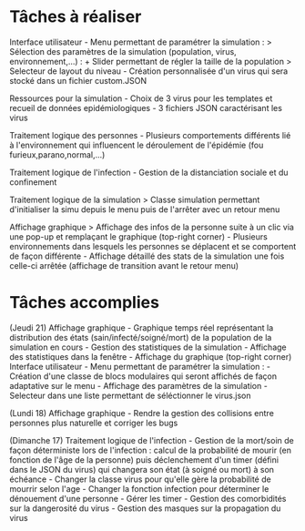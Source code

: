 # Tâches à réaliser

Interface utilisateur
	- Menu permettant de paramétrer la simulation :
		> Sélection des paramètres de la simulation (population, virus, environnement,...) :
		 	+ Slider permettant de régler la taille de la population
			> Selecteur de layout du niveau	
		- Création personnalisée d'un virus qui sera stocké dans un fichier custom.JSON

Ressources pour la simulation
	- Choix de 3 virus pour les templates et recueil de données epidémiologiques
	- 3 fichiers JSON caractérisant les virus

Traitement logique des personnes
	- Plusieurs comportements différents lié à l'environnement qui influencent le déroulement de l'épidémie (fou furieux,parano,normal,...)

Traitement logique de l'infection
	- Gestion de la distanciation sociale et du confinement

Traitement logique de la simulation
	> Classe simulation permettant d'initialiser la simu depuis le menu puis de l'arrêter avec un retour menu

Affichage graphique
	> Affichage des infos de la personne suite à un clic via une pop-up et remplaçant le graphique (top-right corner)
	- Plusieurs environnements dans lesquels les personnes se déplacent et se comportent de façon différente
	- Affichage détaillé des stats de la simulation une fois celle-ci arrêtée (affichage de transition avant le retour menu)

# Tâches accomplies 

(Jeudi 21)
Affichage graphique
	- Graphique temps réel représentant la distribution des états (sain/infecté/soigné/mort) de la population de la simulation en cours
		- Gestion des statistiques de la simulation
		- Affichage des statistiques dans la fenêtre
		- Affichage du graphique (top-right corner)
Interface utilisateur
	- Menu permettant de paramétrer la simulation :
		- Création d'une classe de blocs modulaires qui seront affichés de façon adaptative sur le menu
		- Affichage des paramètres de la simulation
		- Selecteur dans une liste permettant de séléctionner le virus.json

(Lundi 18)
Affichage graphique
	- Rendre la gestion des collisions entre personnes plus naturelle et corriger les bugs

(Dimanche 17)
Traitement logique de l'infection
	- Gestion de la mort/soin de façon déterministe lors de l'infection : calcul de la probabilité de mourir (en fonction de l'âge de la personne) puis déclenchement d'un timer (défini dans le JSON du virus) qui changera son état (à soigné ou mort) à son échéance
		- Changer la classe virus pour qu'elle gère la probabilité de mourrir selon l'age
		- Changer la fonction infection pour déterminer le dénouement d'une personne
		- Gérer les timer
	- Gestion des comorbidités sur la dangerosité du virus
	- Gestion des masques sur la propagation du virus
